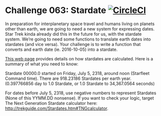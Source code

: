 # Challenge 063: Stardate [![CircleCI](https://circleci.com/gh/mckayward/stardate.svg?style=shield)](https://circleci.com/gh/mckayward/stardate)

In preparation for interplanetary space travel and humans living on planets other than earth, we are going to need a new system for expressing dates. Star Trek kinda already did this in the future for us, with the stardate system. We’re going to need some functions to translate earth dates into stardates (and vice versa). Your challenge is to write a function that converts and earth date (ie. 2016-10-05) into a stardate.

[This web page](http://trekguide.com/Stardates.htm) provides details on how stardates are calculated. Here is a summary of what you need to know:

Stardate 00000.0 started on Friday, July 5, 2318, around noon (Starfleet Command time).
There are 918.23186 Stardates per earth year.
(0.397766856 day to 1.0 Stardate, or 1.0 Stardate to 34,367.0564 seconds)

For dates before July 5, 2318, use negative numbers to represent Stardates (None of this YYMM.DD nonsense). If you want to check your logic, target The Next Generation Stardate calculator here: http://trekguide.com/Stardates.htm#TNGcalculator.
